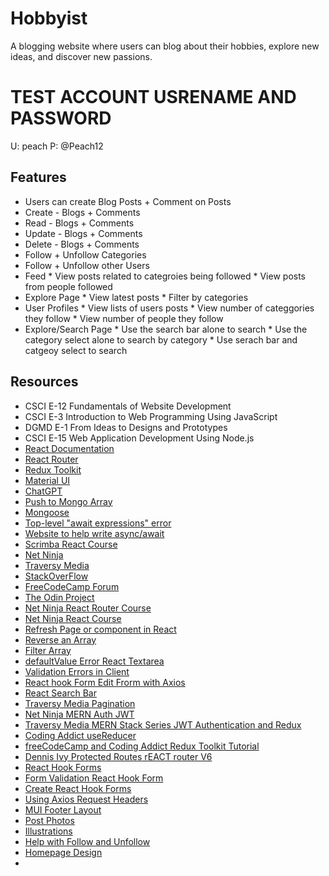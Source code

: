 # Hobbyist
A blogging website where users can blog about their hobbies, explore new
ideas, and discover new passions.

# TEST ACCOUNT USRENAME AND PASSWORD
U: peach
P: @Peach12
        
## Features
* Users can create Blog Posts + Comment on Posts
* Create - Blogs + Comments
* Read - Blogs + Comments
* Update - Blogs + Comments
* Delete - Blogs + Comments
* Follow + Unfollow Categories
* Follow + Unfollow other Users
* Feed
        * View posts related to categroies being followed
        * View posts from people followed
* Explore Page
        * View latest posts
        * Filter by categories
* User Profiles
        * View lists of users posts
        * View number of categgories they follow
        * View number of people they follow
* Explore/Search Page
        * Use the search bar alone to search
        * Use the category select alone to search by category
        * Use serach bar and catgeoy select to search

## Resources
* CSCI E-12 Fundamentals of Website Development
* CSCI E-3 Introduction to Web Programming Using JavaScript
* DGMD E-1 From Ideas to Designs and Prototypes
* CSCI E-15 Web Application Development Using Node.js
* [React Documentation](https://react.dev/)
* [React Router](https://reactrouter.com/en/main)
* [Redux Toolkit](https://redux-toolkit.js.org/)
* [Material UI](https://mui.com/)
* [ChatGPT](https://openai.com/blog/chatgpt)
* [Push to Mongo Array](https://stackoverflow.com/questions/33049707/push-items-into-mongo-array-via-mongoose)
* [Mongoose](https://mongoosejs.com/docs/)
* [Top-level "await expressions" error](https://stackoverflow.com/questions/66486903/top-level-await-expressions-are-only-allowed-when-the-module-option-is-set-t)
* [Website to help write async/await](https://rapidapi.com/guides/axios-async-await)
* [Scrimba React Course](https://scrimba.com/learn/learnreact)
* [Net Ninja](https://www.youtube.com/@NetNinja)
* [Traversy Media](https://www.youtube.com/@TraversyMedia)
* [StackOverFlow](https://stackoverflow.com/)
* [FreeCodeCamp Forum](https://www.freecodecamp.org/)
* [The Odin Project](https://www.theodinproject.com/)
* [Net Ninja React Router Course](https://www.youtube.com/watch?v=OMQ2QARHPo0)
* [Net Ninja React Course](https://www.youtube.com/watch?v=j942wKiXFu8&list=PL4cUxeGkcC9gZD-Tvwfod2gaISzfRiP9d)
* [Refresh Page or component in React](https://upmostly.com/tutorials/how-to-refresh-a-page-or-component-in-react)
* [Reverse an Array](https://www.freecodecamp.org/news/how-to-reverse-an-array-in-javascript-js-reverse-function/)
* [Filter Array](https://stackoverflow.com/questions/71182526/how-to-filter-array-to-match-params-value-with-react)
* [defaultValue Error React Textarea](https://dev.to/joshuajee/how-to-fix-defaultvalue-error-while-working-with-textarea-in-react-1a55)
* [Validation Errors in Client](https://stackoverflow.com/questions/74464637/how-do-i-show-server-validation-errors-to-client-postgresql-react-node-expre)
* [React hook Form Edit Frorm with Axios](https://github.com/orgs/react-hook-form/discussions/6623)
* [React Search Bar](https://geshan.com.np/blog/2022/10/react-search-bar/)
* [Traversy Media Pagination](https://www.youtube.com/watch?v=IYCa1F-OWmk)
* [Net Ninja MERN Auth JWT](https://www.youtube.com/watch?v=WsRBmwNkv3Q&list=PL4cUxeGkcC9g8OhpOZxNdhXggFz2lOuCT&index=2)
* [Traversy Media MERN Stack Series JWT Authentication and Redux](https://www.youtube.com/watch?v=enopDSs3DRw)
* [Coding Addict useReducer](https://www.youtube.com/watch?v=CMqDyhtftMM&list=PLnHJACx3NwAep5koWkniVHw8PK7dWCO21&index=104)
* [freeCodeCamp and Coding Addict Redux Toolkit Tutorial](https://www.youtube.com/watch?v=bbkBuqC1rU4)
* [Dennis Ivy Protected Routes rEACT router V6](https://www.youtube.com/watch?v=2k8NleFjG7I)
* [React Hook Forms](https://react-hook-form.com/)
* [Form Validation React Hook Form](https://www.freecodecamp.org/news/add-form-validation-in-react-app-with-react-hook-form/)
* [Create React Hook Forms](https://www.freecodecamp.org/news/how-to-create-forms-in-react-using-react-hook-form/)
* [Using Axios Request Headers](https://blog.logrocket.com/using-axios-set-request-headers/)
* [MUI Footer Layout](https://shuffle.dev/components/material-ui/all/footer)
* [Post Photos](https://unsplash.com/)
* [Illustrations](https://storyset.com/)
* [Help with Follow and Unfollow](https://www.youtube.com/watch?v=qDKIg7p8oRo)
* [Homepage Design](https://www.youtube.com/watch?v=IyHbPLK8KXg)
* 
